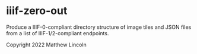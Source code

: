 iiif-zero-out
=============

Produce a IIIF-0-compliant directory structure of image tiles and JSON files from a list of IIIF-1/2-compliant endpoints.

Copyright 2022 Matthew Lincoln
